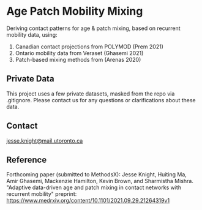 # Age Patch Mobility Mixing
Deriving contact patterns for age & patch mixing, based on recurrent mobility data, using:
1. Canadian contact projections from POLYMOD (Prem 2021)
2. Ontario mobility data from Veraset (Ghasemi 2021)
3. Patch-based mixing methods from (Arenas 2020)

## Private Data
This project uses a few private datasets, masked from the repo via .gitignore.
Please contact us for any questions or clarifications about these data.

## Contact
jesse.knight@mail.utoronto.ca

## Reference
Forthcoming paper (submitted to MethodsX):
Jesse Knight, Huiting Ma, Amir Ghasemi, Mackenzie Hamilton, Kevin Brown, and Sharmistha Mishra.
"Adaptive data-driven age and patch mixing in contact networks with recurrent mobility"
preprint: https://www.medrxiv.org/content/10.1101/2021.09.29.21264319v1
